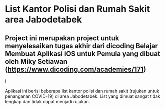 # List Kantor Polisi dan Rumah Sakit area Jabodetabek
## Project ini merupakan project untuk menyelesaikan tugas akhir dari dicoding Belajar Membuat Aplikasi iOS untuk Pemula yang dibuat oleh Miky Setiawan (https://www.dicoding.com/academies/171)
!

Aplikasi ini berisi beberapa list kantor polisi dan rumah sakit (rujukan untuk penanganan COVID-19) di area Jabodetabek. List yang dimuat sangat tidak lengkap dan tidak dapat menjadi rujukan.
